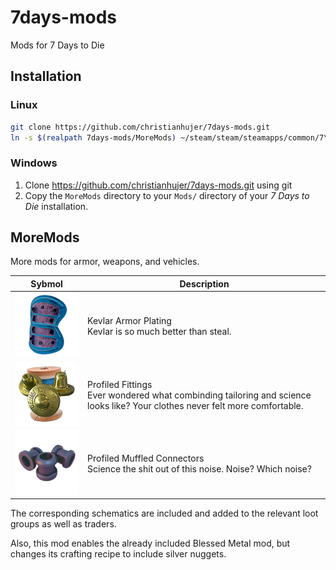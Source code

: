 # 7days-mods
Mods for 7 Days to Die

## Installation

### Linux

```bash
git clone https://github.com/christianhujer/7days-mods.git
ln -s $(realpath 7days-mods/MoreMods) ~/steam/steam/steamapps/common/7\ Days\ To\ Die/Mods/
```

### Windows
1. Clone https://github.com/christianhujer/7days-mods.git using git
1. Copy the `MoreMods` directory to your `Mods/` directory of your _7 Days to Die_ installation.

## MoreMods
More mods for armor, weapons, and vehicles.

<table>
<thead>
<tr><th>Sybmol</th><th>Description</th></tr>
</thead>
<tbody>
<tr><td><img alt="Kevlar Armor Plating Mod" src="MoreMods/UIAtlases/ItemIconAtlas/modArmorPlatingKevlar.png"/></td><td>Kevlar Armor Plating<br/>Kevlar is so much better than steal.</td></tr>
<tr><td><img alt="Profiled Fittings Mod" src="MoreMods/UIAtlases/ItemIconAtlas/modArmorProfiledFittings.png"/></td><td>Profiled Fittings<br/>Ever wondered what combinding tailoring and science looks like? Your clothes never felt more comfortable.</td></tr>
<tr><td><img alt="Profiled Muffled Connectors Mod" src="MoreMods/UIAtlases/ItemIconAtlas/modArmorProfiledMuffledConnectors.png"/></td><td>Profiled Muffled Connectors<br/>Science the shit out of this noise. Noise? Which noise?</td></tr>
</tbody>
</table>

The corresponding schematics are included and added to the relevant loot groups as well as traders.

Also, this mod enables the already included Blessed Metal mod, but changes its crafting recipe to include silver nuggets.
